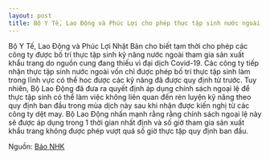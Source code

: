 ```yaml
---
layout: post
title: Bộ Y Tế, Lao Động và Phúc Lợi cho phép thực tập sinh nước ngoài sản xuất khẩu trang
---
```

Bộ Y Tế, Lao Động và Phúc Lợi Nhật Bản cho biết tạm thời cho phép các công ty được bố trí thực tập sinh kỹ năng nước ngoài tham gia sản xuất khẩu trang do nguồn cung đang thiếu vì đại dịch Covid-19.
Các công ty tiếp nhận thực tập sinh nước ngoài vốn chỉ được phép bố trí thực tập sinh làm trong lĩnh vực có thể hoc được các kỹ năng đã được quy định từ trước. Tuy nhiên, Bộ Lao Động đã đưa ra quyết định áp dụng chính sách ngoại lệ để thực tập sinh có thể làm việc không liên quan đến rèn luyện kỹ năng theo quy định ban đầu trong mùa dịch này sau khi nhận được kiến nghị từ các công ty dệt may. 
Bộ Lao Động nhấn mạnh rằng rằng chính sách ngoại lệ này sẽ được áp dụng trong 1 thời gian nhất định và số giờ tham gia sản xuất khẩu trang không được phép vượt quá số giờ thực tập quy định ban đầu.


Nguồn: [Báo NHK](https://www3.nhk.or.jp/news/html/20200415/k10012387371000.html)